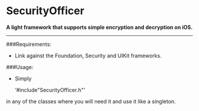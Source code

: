 SecurityOfficer
===

<strong>A light framework that supports simple encryption and decryption on iOS.</strong>

***

###Requirements:

* Link against the Foundation, Security and UIKit frameworks. 

###Usage:

* Simply

    ‘#include"SecurityOfficer.h"‘

in any of the classes where you will need it and use it like a singleton. 
